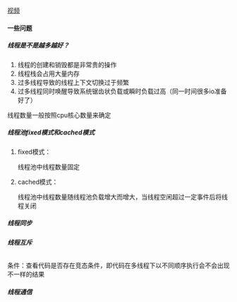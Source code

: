 [视频](https://www.bilibili.com/list/watchlater?oid=113557693859593&bvid=BV1RsBZYxEvw&spm_id_from=333.1007.top_right_bar_window_view_later.content.click)

#### <b>一些问题</b>
##### <b>线程是不是越多越好？</b>
1. 线程的创建和销毁都是非常贵的操作
2. 线程栈会占用大量内存
3. 过多线程导致的线程上下文切换过于频繁
4. 过多线程同时唤醒导致系统锯齿状负载或瞬时负载过高（同一时间很多io准备好了）

线程数量一般按照cpu核心数量来确定

##### <b>线程池fixed模式和cached模式</b>
1. fixed模式：

    线程池中线程数量固定
2. cached模式：

    线程池中线程数量随线程池负载增大而增大，当线程空闲超过一定事件后将线程关闭

##### <b>线程同步</b>
###### <b>线程互斥</b>
条件：查看代码是否存在竞态条件，即代码在多线程下以不同顺序执行会不会出现不一样的结果
###### <b>线程通信</b>

